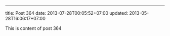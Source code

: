 ---
title: Post 364
date: 2013-07-28T00:05:52+07:00
updated: 2013-05-28T16:06:17+07:00

This is content of post 364